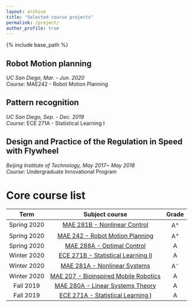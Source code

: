 ```yaml
---
layout: archive
title: "Selected course projects"
permalink: /project/
author_profile: true
---
```


{% include base_path %}

## Robot Motion planning

*UC San Diego, Mar. - Jun. 2020*  
*Course*: MAE242 - Robot Motion Planning



## Pattern recognition

*UC San Diego, Sep. - Dec. 2019*  
*Course*: ECE 271A - Statistical Learning I


## Design and Practice of the Regulation in Speed with Flywheel 

*Beijing Institute of Technology, May 2017~ May 2018*  
*Course*: Undergraduate Innovational Program

Core course list
======


| Term | Subject course |  Grade |
| :----: | :----: | :----: |
| Spring 2020 | [MAE 281B - Nonlinear Control](#) | A<sup>+ |
| Spring 2020 | [MAE 242 - Robot Motion Planning](#) | A<sup>+ |
| Spring 2020 |[MAE 288A - Optimal Control](#) | A |
| Winter 2020 | [ECE 271B - Statistical Learning II](#) | A |
| Winter 2020 | [MAE 281A - Nonlinear Systems](#) | A<sup>- |
| Winter 2020 | [MAE 207 - Bioinspired Mobile Robotics](#) | A |
| Fall 2019 | [MAE 280A - Linear Systems Theory](#) | A |
| Fall 2019 | [ECE 271A - Statistical Learning I](#) | A |






